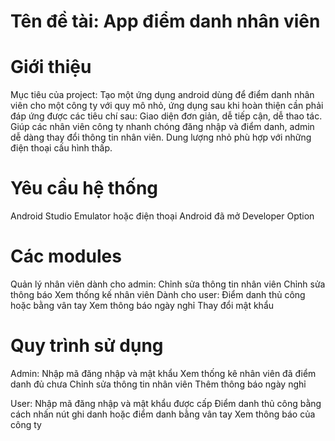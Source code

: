 #  Tên đề tài: App điểm danh nhân viên

# Giới thiệu
Mục tiêu của project:
Tạo một ứng dụng android dùng để điểm danh nhân viên cho một công ty với quy mô nhỏ, ứng dụng sau khi hoàn thiện cần phải đáp ứng được các tiêu chí sau:
Giao diện đơn giản, dễ tiếp cận, dễ thao tác.
Giúp các nhân viên công ty nhanh chóng đăng nhập và điểm danh, admin dễ dàng thay đổi thông tin nhân viên.
Dung lượng nhỏ phù hợp với những điện thoại cấu hình thấp.


# Yêu cầu hệ thống
Android Studio
Emulator hoặc điện thoại Android đã mở Developer Option

# Các modules
Quản lý nhân viên dành cho admin:
Chỉnh sửa thông tin nhân viên
Chỉnh sửa thông báo
Xem thống kế nhân viên
Dành cho user:
Điểm danh thủ công hoặc bằng vân tay
Xem thông báo ngày nghỉ
Thay đổi mật khẩu

# Quy trình sử dụng
Admin:
Nhập mã đăng nhập và mật khẩu
Xem thống kê nhân viên đã điểm danh đủ chưa
Chỉnh sửa thông tin nhân viên
Thêm thông báo ngày nghỉ

User:
Nhập mã đăng nhập và mật khẩu được cấp
Điểm danh thủ công bằng cách nhấn nút ghi danh hoặc điểm danh bằng vân tay
Xem thông báo của công ty
